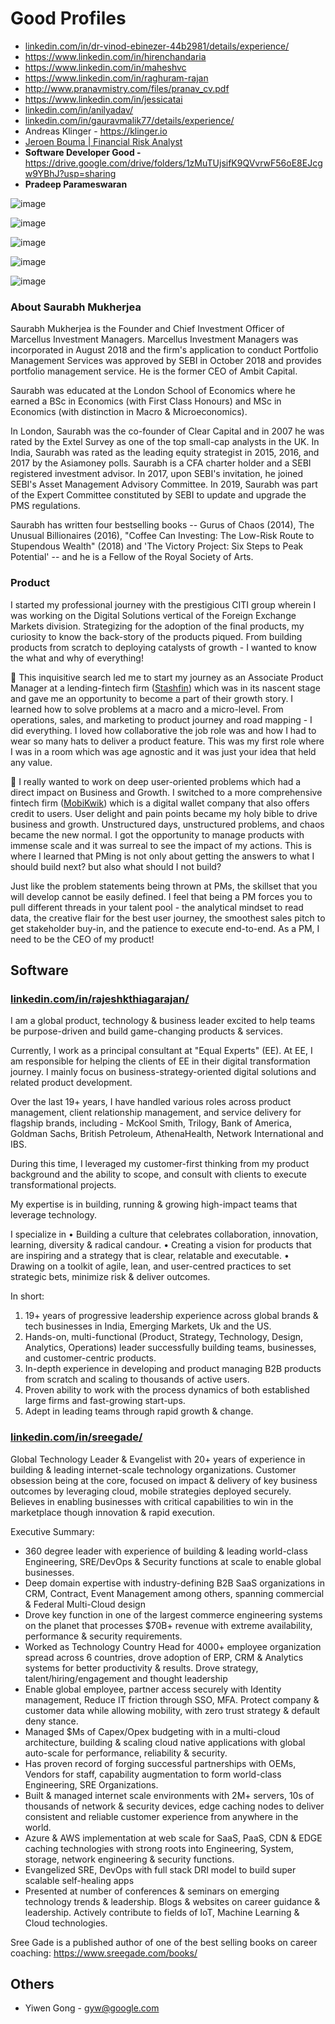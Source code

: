 # Good Profiles

- [linkedin.com/in/dr-vinod-ebinezer-44b2981/details/experience/](https://www.linkedin.com/in/dr-vinod-ebinezer-44b2981/details/experience/)
- https://www.linkedin.com/in/hirenchandaria
- https://www.linkedin.com/in/maheshvc
- https://www.linkedin.com/in/raghuram-rajan
- http://www.pranavmistry.com/files/pranav_cv.pdf
- https://www.linkedin.com/in/jessicatai
- [linkedin.com/in/anilyadav/](https://www.linkedin.com/in/anilyadav/)
- [linkedin.com/in/gauravmalik77/details/experience/](https://www.linkedin.com/in/gauravmalik77/details/experience/)
- Andreas Klinger - https://klinger.io
- [Jeroen Bouma | Financial Risk Analyst](https://www.jeroenbouma.com/)
- **Software Developer Good -** https://drive.google.com/drive/folders/1zMuTUjsifK9QVvrwF56oE8EJcgw9YBhJ?usp=sharing
- **Pradeep Parameswaran**

![image](../../media/Personality-Profiles-image1.png)

![image](../../media/Personality-Profiles-image2.jpeg)

![image](../../media/Personality-Profiles-image3.jpeg)

![image](../../media/Personality-Profiles-image4.png)

![image](../../media/Personality-Profiles-image5.jpg)

### About Saurabh Mukherjea

Saurabh Mukherjea is the Founder and Chief Investment Officer of Marcellus Investment Managers. Marcellus Investment Managers was incorporated in August 2018 and the firm's application to conduct Portfolio Management Services was approved by SEBI in October 2018 and provides portfolio management service. He is the former CEO of Ambit Capital.

Saurabh was educated at the London School of Economics where he earned a BSc in Economics (with First Class Honours) and MSc in Economics (with distinction in Macro & Microeconomics).

In London, Saurabh was the co-founder of Clear Capital and in 2007 he was rated by the Extel Survey as one of the top small-cap analysts in the UK. In India, Saurabh was rated as the leading equity strategist in 2015, 2016, and 2017 by the Asiamoney polls. Saurabh is a CFA charter holder and a SEBI registered investment advisor. In 2017, upon SEBI's invitation, he joined SEBI's Asset Management Advisory Committee. In 2019, Saurabh was part of the Expert Committee constituted by SEBI to update and upgrade the PMS regulations.

Saurabh has written four bestselling books -- Gurus of Chaos (2014), The Unusual Billionaires (2016), "Coffee Can Investing: The Low-Risk Route to Stupendous Wealth" (2018) and 'The Victory Project: Six Steps to Peak Potential' -- and he is a Fellow of the Royal Society of Arts.

### Product

I started my professional journey with the prestigious CITI group wherein I was working on the Digital Solutions vertical of the Foreign Exchange Markets division. Strategizing for the adoption of the final products, my curiosity to know the back-story of the products piqued. From building products from scratch to deploying catalysts of growth - I wanted to know the what and why of everything!

🔑 This inquisitive search led me to start my journey as an Associate Product Manager at a lending-fintech firm ([Stashfin](https://www.linkedin.com/company/stashfin/)) which was in its nascent stage and gave me an opportunity to become a part of their growth story. I learned how to solve problems at a macro and a micro-level. From operations, sales, and marketing to product journey and road mapping - I did everything. I loved how collaborative the job role was and how I had to wear so many hats to deliver a product feature. This was my first role where I was in a room which was age agnostic and it was just your idea that held any value.

🚀 I really wanted to work on deep user-oriented problems which had a direct impact on Business and Growth. I switched to a more comprehensive fintech firm ([MobiKwik](https://www.linkedin.com/company/mobikwik/)) which is a digital wallet company that also offers credit to users. User delight and pain points became my holy bible to drive business and growth. Unstructured days, unstructured problems, and chaos became the new normal. I got the opportunity to manage products with immense scale and it was surreal to see the impact of my actions. This is where I learned that PMing is not only about getting the answers to what I should build next? but also what should I not build?

Just like the problem statements being thrown at PMs, the skillset that you will develop cannot be easily defined. I feel that being a PM forces you to pull different threads in your talent pool - the analytical mindset to read data, the creative flair for the best user journey, the smoothest sales pitch to get stakeholder buy-in, and the patience to execute end-to-end. As a PM, I need to be the CEO of my product!

## Software

### [linkedin.com/in/rajeshkthiagarajan/](https://www.linkedin.com/in/rajeshkthiagarajan/)

I am a global product, technology & business leader excited to help teams be purpose-driven and build game-changing products & services.

Currently, I work as a principal consultant at "Equal Experts" (EE). At EE, I am responsible for helping the clients of EE in their digital transformation journey. I mainly focus on business-strategy-oriented digital solutions and related product development.

Over the last 19+ years, I have handled various roles across product management, client relationship management, and service delivery for flagship brands, including - McKool Smith, Trilogy, Bank of America, Goldman Sachs, British Petroleum, AthenaHealth, Network International and IBS.

During this time, I leveraged my customer-first thinking from my product background and the ability to scope, and consult with clients to execute transformational projects.

My expertise is in building, running & growing high-impact teams that leverage technology.

I specialize in
• Building a culture that celebrates collaboration, innovation, learning, diversity & radical candour.
• Creating a vision for products that are inspiring and a strategy that is clear, relatable and executable.
• Drawing on a toolkit of agile, lean, and user-centred practices to set strategic bets, minimize risk & deliver outcomes.

In short:

1. 19+ years of progressive leadership experience across global brands & tech businesses in India, Emerging Markets, Uk and the US.
2. Hands-on, multi-functional (Product, Strategy, Technology, Design, Analytics, Operations) leader successfully building teams, businesses, and customer-centric products.
3. In-depth experience in developing and product managing B2B products from scratch and scaling to thousands of active users.
4. Proven ability to work with the process dynamics of both established large firms and fast-growing start-ups.
5. Adept in leading teams through rapid growth & change.

### [linkedin.com/in/sreegade/](https://www.linkedin.com/in/sreegade/)

Global Technology Leader & Evangelist with 20+ years of experience in building & leading internet-scale technology organizations. Customer obsession being at the core, focused on impact & delivery of key business outcomes by leveraging cloud, mobile strategies deployed securely. Believes in enabling businesses with critical capabilities to win in the marketplace though innovation & rapid execution.

Executive Summary:

- 360 degree leader with experience of building & leading world-class Engineering, SRE/DevOps & Security functions at scale to enable global businesses.
- Deep domain expertise with industry-defining B2B SaaS organizations in CRM, Contract, Event Management among others, spanning commercial & Federal Multi-Cloud design
- Drove key function in one of the largest commerce engineering systems on the planet that processes $70B+ revenue with extreme availability, performance & security requirements.
- Worked as Technology Country Head for 4000+ employee organization spread across 6 countries, drove adoption of ERP, CRM & Analytics systems for better productivity & results. Drove strategy, talent/hiring/engagement and thought leadership
- Enable global employee, partner access securely with Identity management, Reduce IT friction through SSO, MFA. Protect company & customer data while allowing mobility, with zero trust strategy & default deny stance.
- Managed $Ms of Capex/Opex budgeting with in a multi-cloud architecture, building & scaling cloud native applications with global auto-scale for performance, reliability & security.
- Has proven record of forging successful partnerships with OEMs, Vendors for staff, capability augmentation to form world-class Engineering, SRE Organizations.
- Built & managed internet scale environments with 2M+ servers, 10s of thousands of network & security devices, edge caching nodes to deliver consistent and reliable customer experience from anywhere in the world.
- Azure & AWS implementation at web scale for SaaS, PaaS, CDN & EDGE caching technologies with strong roots into Engineering, System, storage, network engineering & security functions.
- Evangelized SRE, DevOps with full stack DRI model to build super scalable self-healing apps
- Presented at number of conferences & seminars on emerging technology trends & leadership. Blogs & websites on career guidance & leadership. Actively contribute to fields of IoT, Machine Learning & Cloud technologies.

Sree Gade is a published author of one of the best selling books on career coaching: https://www.sreegade.com/books/

## Others

- Yiwen Gong - gyw@google.com
